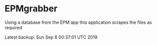 # EPMgrabber
Using a database from the EPM app this application scrapes the files as required


Latest backup: Sun Sep 8 00:37:01 UTC 2019
